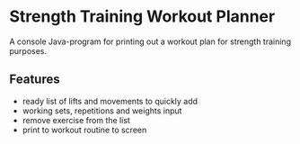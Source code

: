 # Strength Training Workout Planner

A console Java-program for printing out a workout plan for strength training purposes.

## Features

* ready list of lifts and movements to quickly add
* working sets, repetitions and weights input
* remove exercise from the list
* print to workout routine to screen